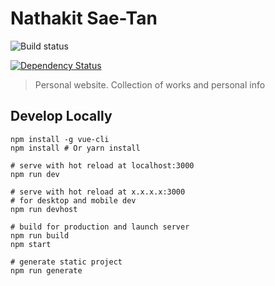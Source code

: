 # Nathakit Sae-Tan

![Build status](https://travis-ci.org/nathakits/nathakit.retro.png?branch=master)
<!-- [![Dependency Status](https://david-dm.org/nathakits/nathakit.retro.svg)](https://david-dm.org/nathakits/nathakit.retro) -->
[![Dependency Status](https://david-dm.org/nathakits/nathakit.retro/dev-status.svg)](https://david-dm.org/nathakits/nathakit.retro#info=devDependencies)

> Personal website. 
> Collection of works and personal info

## Develop Locally

```
npm install -g vue-cli
npm install # Or yarn install

# serve with hot reload at localhost:3000
npm run dev

# serve with hot reload at x.x.x.x:3000
# for desktop and mobile dev
npm run devhost

# build for production and launch server
npm run build
npm start

# generate static project
npm run generate
```
